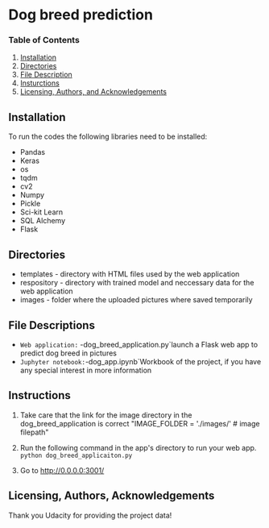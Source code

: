 # Dog breed prediction

### Table of Contents

1. [Installation](#installation)
2. [Directories](#directories)
3. [File Description](#files)
4. [Insturctions](#instructions)
5. [Licensing, Authors, and Acknowledgements](#licensing)

## Installation <a name="installation"></a>
 To run the codes the following libraries need to be installed:
 
- Pandas
- Keras
- os
- tqdm
- cv2
- Numpy
- Pickle
- Sci-kit Learn
- SQL Alchemy
- Flask

## Directories <a name="directories"></a>

   - templates - directory with HTML files used by the web application
   - respository - directory with trained model and neccessary data for the web application 
   - images - folder where the uploaded pictures where saved temporarily

## File Descriptions <a name="files"></a>

 
   * `Web application:`  -dog_breed_application.py`launch a Flask web app to predict dog breed in pictures 
   * `Juphyter notebook:`-dog_app.ipynb`Workbook of the project, if you have any special interest in more information
          
  
## Instructions<a name="instructions"></a>

1. Take care that the link for the image directory in the dog_breed_application is correct 
"IMAGE_FOLDER = './images/' # image filepath" 

2. Run the following command in the app's directory to run your web app.
    `python dog_breed_applicaiton.py`

3. Go to http://0.0.0.0:3001/


## Licensing, Authors, Acknowledgements<a name="licensing"></a>

Thank you Udacity for providing the project data! 
